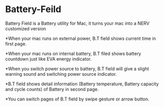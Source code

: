 Battery-Feild
=============

Battery Field is a Battery utility for Mac, it turns your mac into a NERV customized version


  *When your mac runs on external power, B.T field shows current time in first page.
  
  *When your mac runs on internal battery, B.T filed shows battery countdown just like EVA energy indicator.
  
  *When you switch power source to battery, B.T field will give a slight warning sound and switching power source indicator.
  
  *B.T field shows detail information (Battery temperature, Battery capacity and cycle counts) of Battery in second page.
  
  *You can switch pages of B.T field by swipe gesture or arrow button.

